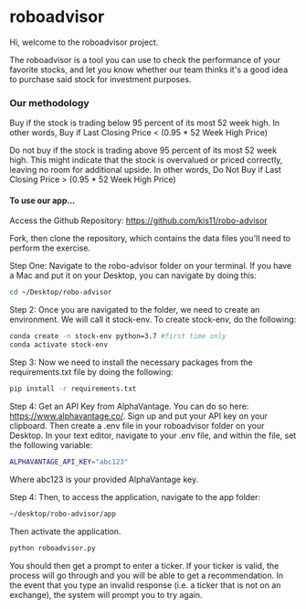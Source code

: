 # roboadvisor
 
 Hi, welcome to the roboadvisor project. 

 The roboadvisor is a tool you can use to check the performance of your favorite stocks, and let you know whether our team thinks it's a good idea to purchase said stock for investment purposes. 

 ### Our methodology
 
 Buy if the stock is trading below 95 percent of its most 52 week high. In other words, Buy if Last Closing Price < (0.95 * 52 Week High Price)
 
 Do not buy if the stock is trading above 95 percent of its most 52 week high. This might indicate that the stock is overvalued or priced correctly, leaving no room for additional upside. In other words, Do Not Buy if Last Closing Price > (0.95 * 52 Week High Price)

#### To use our app...

Access the Github Repository: https://github.com/kis11/robo-advisor

Fork, then clone the repository, which contains the data files you'll need to perform the exercise.

Step One: Navigate to the robo-advisor folder on your terminal. If you have a Mac and put it on your Desktop, you can navigate by doing this:

```sh
cd ~/Desktop/robo-advisor
```

Step 2: Once you are navigated to the folder, we need to create an environment. We will call it stock-env. To create stock-env, do the following: 

```sh
conda create -n stock-env python=3.7 #first time only
conda activate stock-env
```


Step 3: Now we need to install the necessary packages from the requirements.txt file by doing the following:

```sh
pip install -r requirements.txt
```

Step 4: Get an API Key from AlphaVantage. You can do so here: https://www.alphavantage.co/. Sign up and put your API key on your clipboard. Then create a .env file in your roboadvisor folder on your Desktop. In your text editor, navigate to your .env file, and within the file, set the following variable:

```sh
ALPHAVANTAGE_API_KEY="abc123"
```

Where abc123 is your provided AlphaVantage key. 

Step 4: Then, to access the application, navigate to the app folder:

```sh
~/desktop/robo-advisor/app
```

Then activate the application.

```sh
python roboadvisor.py
```

You should then get a prompt to enter a ticker. If your ticker is valid, the process will go through and you will be able to get a recommendation. In the event that you type an invalid response (i.e. a ticker that is not on an exchange), the system will prompt you to try again. 


